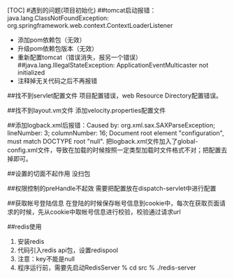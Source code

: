 [TOC]
#遇到的问题(项目初始化)
##tomcat启动报错：java.lang.ClassNotFoundException: org.springframework.web.context.ContextLoaderListener
* 添加pom依赖包（无效）
* 升级pom依赖包版本（无效）
* 重新配置tomcat（错误消失，报另一个错误）
##java.lang.IllegalStateException: ApplicationEventMulticaster not initialized
* 注释掉无关代码之后不再报错

##找不到servlet配置文件
项目配置错误，web Resource Directory配置错误。

##找不到layout.vm文件
添加velocity.properties配置文件

##添加logback.xml后报错：Caused by: org.xml.sax.SAXParseException; lineNumber: 3; columnNumber: 16; Document root element "configuration", must match DOCTYPE root "null".
把logback.xml文件加入了global-config.xml文件，导致在加载的时候按照一定类型加载时文件格式不对；把配置去掉即可。

##设置的切面不起作用
没扫包

##权限控制的preHandle不起效
需要把配置放在dispatch-servlet中进行配置

##获取帐号登陆信息
在登陆的时候保存帐号信息到cookie中，每次在获取页面请求的时候，先从cookie中取帐号信息进行校验，校验通过请求url

##redis使用
1. 安装redis
2. 代码引入redis api包，设置redispool
3. 注意：key不能是null
4. 程序运行前，需要先启动RedisServer
   % cd src
   % ./redis-server
